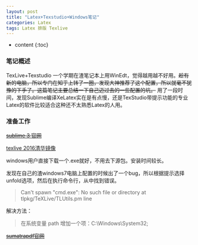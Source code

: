 ```yaml
---
layout: post
title: "Latex+Texstudio+Windows笔记"
categories: Latex
tags: Latex 排版 Texlive
---
```


* content
{:toc}

### 笔记概述

TexLive+Texstudio
一个学期在渣笔记本上用WinEdt，觉得越用越不好用。~~趁有新的电脑，所以专门在知乎上转了一圈，发现大神推荐了这个配置，所以就毫不犹豫的下手了。这篇笔记主要总结一下自己迈过去的一些配置的坑。~~ 用了一段时间，发现Sublime编译XeLatex实在是有点慢，还是TexStudio带提示功能的专业Latex的软件比较适合这种还不太熟悉Latex的人用。




### 准备工作
~~[sublime 3 官网](http://www.sublimetext.com/blog/articles/sublime-text-3-build-3103)~~


[texlive 2016清华镜像](https://mirrors.tuna.tsinghua.edu.cn/CTAN/systems/texlive/tlnet/)

windows用户直接下载一个.exe就好，不用去下源包。安装时间较长。

发现在自己的渣windows7电脑上配置的时候出了一个bug，所以根据提示选择unfold选项，然后在执行命令行，从中找到错误。 

> Can't spawn "cmd.exe": No such file or directory at tlpkg/TeXLive/TLUtils.pm line

解决方法：

> 在系统变量 path 增加一个项：C:\Windows\System32;

~~[sumatrapdf官网](http://www.sumatrapdfreader.org/free-pdf-reader.html)~~

